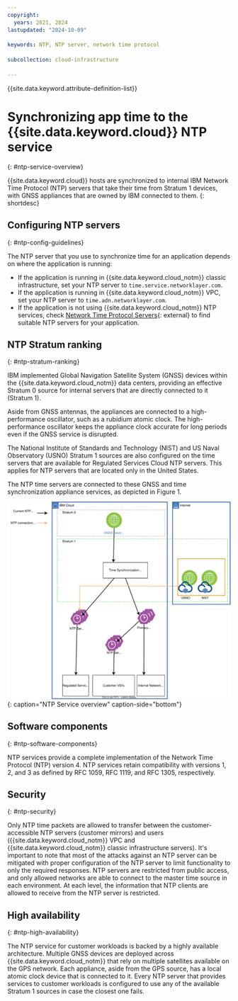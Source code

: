 ```yaml
---
copyright:
  years: 2021, 2024
lastupdated: "2024-10-09"

keywords: NTP, NTP server, network time protocol

subcollection: cloud-infrastructure

---
```


{{site.data.keyword.attribute-definition-list}}

# Synchronizing app time to the {{site.data.keyword.cloud}} NTP service
{: #ntp-service-overview}

{{site.data.keyword.cloud}} hosts are synchronized to internal IBM Network Time Protocol (NTP) servers that take their time from Stratum 1 devices, with GNSS appliances that are owned by IBM connected to them.
{: shortdesc}

## Configuring NTP servers
{: #ntp-config-guidelines}

The NTP server that you use to synchronize time for an application depends on where the application is running:

- If the application is running in {{site.data.keyword.cloud_notm}} classic infrastructure, set your NTP server to `time.service.networklayer.com`.
- If the application is running in {{site.data.keyword.cloud_notm}} VPC, set your NTP server to `time.adn.networklayer.com`.
- If the application is not using {{site.data.keyword.cloud_notm}} NTP services, check [Network Time Protocol Servers](https://support.ntp.org/Servers){: external} to find suitable NTP servers for your application.

## NTP Stratum ranking
{: #ntp-stratum-ranking}

IBM implemented Global Navigation Satellite System (GNSS) devices within the {{site.data.keyword.cloud_notm}} data centers, providing an effective Stratum 0 source for internal servers that are directly connected to it (Stratum 1).

Aside from GNSS antennas, the appliances are connected to a high-performance oscillator, such as a rubidium atomic clock. The high-performance oscillator keeps the appliance clock accurate for long periods even if the GNSS service is disrupted.

The National Institute of Standards and Technology (NIST) and US Naval Observatory (USNO) Stratum 1 sources are also configured on the time servers that are available for Regulated Services Cloud NTP servers. This applies for NTP servers that are located only in the United States.

The NTP time servers are connected to these GNSS and time synchronization appliance services, as depicted in Figure 1.

![NTP service overview](images/ntppublic.svg){: caption="NTP Service overview" caption-side="bottom"}

## Software components
{: #ntp-software-components}

NTP services provide a complete implementation of the Network Time Protocol (NTP) version 4. NTP services retain compatibility with versions 1, 2, and 3 as defined by RFC 1059, RFC 1119, and RFC 1305, respectively.

## Security
{: #ntp-security}

Only NTP time packets are allowed to transfer between the customer-accessible NTP servers (customer mirrors) and users ({{site.data.keyword.cloud_notm}} VPC and {{site.data.keyword.cloud_notm}} classic infrastructure servers). It's important to note that most of the attacks against an NTP server can be mitigated with proper configuration of the NTP server to limit functionality to only the required responses. NTP servers are restricted from public access, and only allowed networks are able to connect to the master time source in each environment. At each level, the information that NTP clients are allowed to receive from the NTP server is restricted.

## High availability
{: #ntp-high-availability}

The NTP service for customer workloads is backed by a highly available architecture. Multiple GNSS devices are deployed across {{site.data.keyword.cloud_notm}} that rely on multiple satellites available on the GPS network. Each appliance, aside from the GPS source, has a local atomic clock device that is connected to it. Every NTP server that provides services to customer workloads is configured to use any of the available Stratum 1 sources in case the closest one fails.
